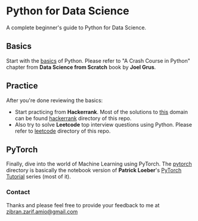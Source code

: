 # Python for Data Science
A complete beginner's guide to Python for Data Science.

## Basics
Start with the [basics](basics) of Python. Please refer to "A Crash Course in Python" chapter from **Data Science from Scratch** book by **Joel Grus**.

## Practice
After you're done reviewing the basics:
- Start practicing from **Hackerrank**. Most of the solutions to [this](https://www.hackerrank.com/domains/python) domain can be found [hackerrank](hackerrank) directory of this repo.
- Also try to solve **Leetcode** top interview questions using Python. Please refer to [leetcode](leetcode) directory of this repo.

## PyTorch
Finally, dive into the world of Machine Learning using PyTorch. The [pytorch](pytorch) directory is basically the notebook version of **Patrick Loeber**'s [PyTorch Tutorial](https://github.com/patrickloeber/pytorchTutorial) series (most of it).

### Contact
Thanks and please feel free to provide your feedback to me at [zibran.zarif.amio@gmail.com](mailto:zibran.zarif.amio@gmail.com)
